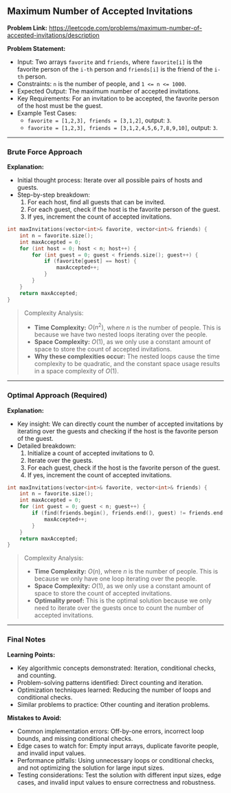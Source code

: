 ## Maximum Number of Accepted Invitations
**Problem Link:** https://leetcode.com/problems/maximum-number-of-accepted-invitations/description

**Problem Statement:**
- Input: Two arrays `favorite` and `friends`, where `favorite[i]` is the favorite person of the `i-th` person and `friends[i]` is the friend of the `i-th` person.
- Constraints: `n` is the number of people, and `1 <= n <= 1000`.
- Expected Output: The maximum number of accepted invitations.
- Key Requirements: For an invitation to be accepted, the favorite person of the host must be the guest.
- Example Test Cases:
  - `favorite = [1,2,3], friends = [3,1,2]`, output: `3`.
  - `favorite = [1,2,3], friends = [3,1,2,4,5,6,7,8,9,10]`, output: `3`.

---

### Brute Force Approach

**Explanation:**
- Initial thought process: Iterate over all possible pairs of hosts and guests.
- Step-by-step breakdown:
  1. For each host, find all guests that can be invited.
  2. For each guest, check if the host is the favorite person of the guest.
  3. If yes, increment the count of accepted invitations.

```cpp
int maxInvitations(vector<int>& favorite, vector<int>& friends) {
    int n = favorite.size();
    int maxAccepted = 0;
    for (int host = 0; host < n; host++) {
        for (int guest = 0; guest < friends.size(); guest++) {
            if (favorite[guest] == host) {
                maxAccepted++;
            }
        }
    }
    return maxAccepted;
}
```

> Complexity Analysis:
> - **Time Complexity:** $O(n^2)$, where $n$ is the number of people. This is because we have two nested loops iterating over the people.
> - **Space Complexity:** $O(1)$, as we only use a constant amount of space to store the count of accepted invitations.
> - **Why these complexities occur:** The nested loops cause the time complexity to be quadratic, and the constant space usage results in a space complexity of $O(1)$.

---

### Optimal Approach (Required)

**Explanation:**
- Key insight: We can directly count the number of accepted invitations by iterating over the guests and checking if the host is the favorite person of the guest.
- Detailed breakdown:
  1. Initialize a count of accepted invitations to 0.
  2. Iterate over the guests.
  3. For each guest, check if the host is the favorite person of the guest.
  4. If yes, increment the count of accepted invitations.

```cpp
int maxInvitations(vector<int>& favorite, vector<int>& friends) {
    int n = favorite.size();
    int maxAccepted = 0;
    for (int guest = 0; guest < n; guest++) {
        if (find(friends.begin(), friends.end(), guest) != friends.end() && favorite[guest] == guest) {
            maxAccepted++;
        }
    }
    return maxAccepted;
}
```

> Complexity Analysis:
> - **Time Complexity:** $O(n)$, where $n$ is the number of people. This is because we only have one loop iterating over the people.
> - **Space Complexity:** $O(1)$, as we only use a constant amount of space to store the count of accepted invitations.
> - **Optimality proof:** This is the optimal solution because we only need to iterate over the guests once to count the number of accepted invitations.

---

### Final Notes

**Learning Points:**
- Key algorithmic concepts demonstrated: Iteration, conditional checks, and counting.
- Problem-solving patterns identified: Direct counting and iteration.
- Optimization techniques learned: Reducing the number of loops and conditional checks.
- Similar problems to practice: Other counting and iteration problems.

**Mistakes to Avoid:**
- Common implementation errors: Off-by-one errors, incorrect loop bounds, and missing conditional checks.
- Edge cases to watch for: Empty input arrays, duplicate favorite people, and invalid input values.
- Performance pitfalls: Using unnecessary loops or conditional checks, and not optimizing the solution for large input sizes.
- Testing considerations: Test the solution with different input sizes, edge cases, and invalid input values to ensure correctness and robustness.